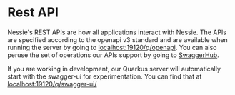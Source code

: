 # Rest API

Nessie's REST APIs are how all applications interact with Nessie. The APIs are specified 
according to the openapi v3 standard and are available when running the server by going 
to [localhost:19120/q/openapi](http://localhost:19120/q/openapi). You can also peruse the set of operations our APIs support 
by going to [SwaggerHub](https://app.swaggerhub.com/apis/projectnessie/nessie).

If you are working in development, our Quarkus server will automatically start with 
the swagger-ui for experimentation. You can find that at [localhost:19120/q/swagger-ui/](http://localhost:19120/q/swagger-ui/)
